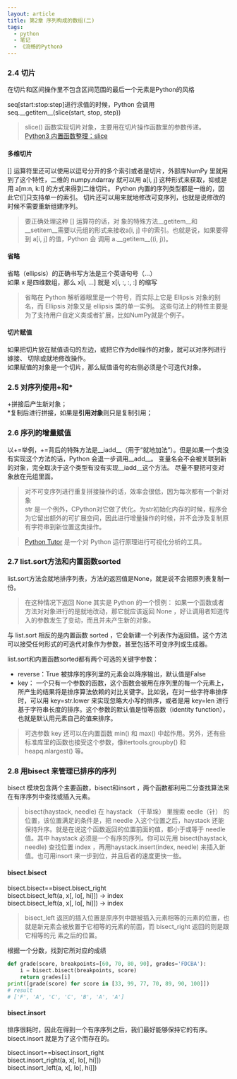 ```yaml
---
layout: article
title: 第2章 序列构成的数组(二)
tags:
  - python
  - 笔记
  - 《流畅的Python》
---
```


<!--more-->

### 2.4 切片

在切片和区间操作里不包含区间范围的最后一个元素是Python的风格

seq[start:stop:step]进行求值的时候，Python 会调用seq.\_\_getitem\_\_(slice(start, stop, step))  
> slice() 函数实现切片对象，主要用在切片操作函数里的参数传递。 
[Python3 内置函数整理：slice](/2019/03/10/python-functions.html#slice)

#### 多维切片

[] 运算符里还可以使用以逗号分开的多个索引或者是切片，外部库NumPy 里就用到了这个特性，二维的 numpy.ndarray 就可以用 a[i,
j] 这种形式来获取，抑或是用 a[m:n, k:l] 的方式来得到二维切片。 
Python 内置的序列类型都是一维的，因此它们只支持单一的索引。 
切片还可以用来就地修改可变序列，也就是说修改的时候不需要重新组建序列。 
> 要正确处理这种 [] 运算符的话，对
象的特殊方法__getitem__和__setitem__需要以元组的形式来接收a[i, j] 中的索引。也就是说，如果要得到 a[i, j] 的值，Python 会
调用 a.\_\_getitem\_\_((i, j))。

#### 省略
省略（ellipsis）的正确书写方法是三个英语句号（...）  
如果 x 是四维数组，那么 x[i, ...] 就是 x[i, :, :, :] 的缩写  
> 省略在 Python 解析器眼里是一个符号，而实际上它是 Ellipsis 对象的别名，而 Ellipsis 对象又是 ellipsis 类的单一实例。 
这些句法上的特性主要是为了支持用户自定义类或者扩展，比如NumPy就是个例子。

#### 切片赋值
如果把切片放在赋值语句的左边，或把它作为del操作的对象，就可以对序列进行嫁接、 切除或就地修改操作。  
如果赋值的对象是一个切片，那么赋值语句的右侧必须是个可迭代对象。

### 2.5 对序列使用+和*
+拼接后产生新对象；  
\*复制后进行拼接，如果是**引用对象**则只是复制引用；

### 2.6 序列的增量赋值
以+=举例，+=背后的特殊方法是__iadd__（用于“就地加法”）。但是如果一个类没有实现这个方法的话，Python 会退一步调用__add__。 
变量名会不会被关联到新的对象，完全取决于这个类型有没有实现__iadd__这个方法。 
尽量不要把可变对象放在元组里面。 
> 对不可变序列进行重复拼接操作的话，效率会很低，因为每次都有一个新对象  
str 是一个例外，CPython对它做了优化。为str初始化内存的时候，程序会为它留出额外的可扩展空间，因此进行增量操作的时候，并不会涉及复制原有字符串到新位置这类操作。

> [Python Tutor](http://www.pythontutor.com) 是一个对 Python 运行原理进行可视化分析的工具。

### 2.7 list.sort方法和内置函数sorted
list.sort方法会就地排序列表，方法的返回值是None，就是说不会把原列表复制一份。 
> 在这种情况下返回 None 其实是 Python 的一个惯例：
如果一个函数或者方法对对象进行的是就地改动，那它就应该返回 None ，好让调用者知道传入的参数发生了变动，而且并未产生新的对象。

与 list.sort 相反的是内置函数 sorted ，它会新建一个列表作为返回值。这个方法可以接受任何形式的可迭代对象作为参数，甚至包括不可变序列或生成器。

list.sort和内置函数sorted都有两个可选的关键字参数：
* reverse：True 被排序的序列里的元素会以降序输出，默认值是False
* key：
一个只有一个参数的函数，这个函数会被用在序列里的每一个元素上，所产生的结果将是排序算法依赖的对比关键字。比如说，在对一些字符串排序时，可以用 key=str.lower 来实现忽略大小写的排序，或者是用 key=len 进行基于字符串长度的排序。这个参数的默认值是恒等函数（identity function），也就是默认用元素自己的值来排序。

> 可选参数 key 还可以在内置函数 min() 和 max() 中起作用。另外，还有些标准库里的函数也接受这个参数，像itertools.groupby() 和 heapq.nlargest() 等。

### 2.8 用bisect 来管理已排序的序列
bisect 模块包含两个主要函数，bisect和insort ，两个函数都利用二分查找算法来在有序序列中查找或插入元素。
> bisect(haystack, needle) 在 haystack （干草垛） 里搜索 eedle（针） 的位置，该位置满足的条件是，把 needle 入这个位置之后，haystack 还能保持升序。就是在说这个函数返回的位置前面的值，都小于或等于 needle 值。其中 haystack 必须是一个有序的序列。你可以先用 bisect(haystack, needle) 查找位置 index ，再用haystack.insert(index, needle) 来插入新值。也可用insort 来一步到位，并且后者的速度更快一些。

#### bisect.bisect
bisect.bisect==bisect.bisect_right  
bisect.bisect_left(a, x[, lo[, hi]]) -> index  
bisect.bisect_left(a, x[, lo[, hi]]) -> index  

> bisect_left 返回的插入位置是原序列中跟被插入元素相等的元素的位置，也就是新元素会被放置于它相等的元素的前面，而 bisect_right 返回的则是跟它相等的元
素之后的位置。

根据一个分数，找到它所对应的成绩
```python
def grade(score, breakpoints=[60, 70, 80, 90], grades='FDCBA'):
    i = bisect.bisect(breakpoints, score)
    return grades[i]
print([grade(score) for score in [33, 99, 77, 70, 89, 90, 100]])
# result 
# ['F', 'A', 'C', 'C', 'B', 'A', 'A']
```

#### bisect.insort
排序很耗时，因此在得到一个有序序列之后，我们最好能够保持它的有序。bisect.insort 就是为了这个而存在的。 

bisect.insort==bisect.insort_right  
bisect.insort_right(a, x[, lo[, hi]])  
bisect.insort_left(a, x[, lo[, hi]])  













